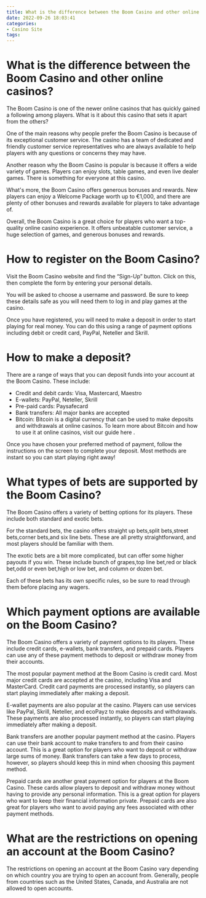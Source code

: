 ```yaml
---
title: What is the difference between the Boom Casino and other online casinos
date: 2022-09-26 18:03:41
categories:
- Casino Site
tags:
---
```



#  What is the difference between the Boom Casino and other online casinos?

The Boom Casino is one of the newer online casinos that has quickly gained a following among players. What is it about this casino that sets it apart from the others?

One of the main reasons why people prefer the Boom Casino is because of its exceptional customer service. The casino has a team of dedicated and friendly customer service representatives who are always available to help players with any questions or concerns they may have.

Another reason why the Boom Casino is popular is because it offers a wide variety of games. Players can enjoy slots, table games, and even live dealer games. There is something for everyone at this casino.

What's more, the Boom Casino offers generous bonuses and rewards. New players can enjoy a Welcome Package worth up to €1,000, and there are plenty of other bonuses and rewards available for players to take advantage of.

Overall, the Boom Casino is a great choice for players who want a top-quality online casino experience. It offers unbeatable customer service, a huge selection of games, and generous bonuses and rewards.

#  How to register on the Boom Casino?

Visit the Boom Casino website and find the “Sign-Up” button. Click on this, then complete the form by entering your personal details.

You will be asked to choose a username and password. Be sure to keep these details safe as you will need them to log in and play games at the casino.

Once you have registered, you will need to make a deposit in order to start playing for real money. You can do this using a range of payment options including debit or credit card, PayPal, Neteller and Skrill.

# How to make a deposit?

There are a range of ways that you can deposit funds into your account at the Boom Casino. These include:

- Credit and debit cards: Visa, Mastercard, Maestro
- E-wallets: PayPal, Neteller, Skrill
- Pre-paid cards: Paysafecard
- Bank transfers: All major banks are accepted 
- Bitcoin: Bitcoin is a digital currency that can be used to make deposits and withdrawals at online casinos. To learn more about Bitcoin and how to use it at online casinos, visit our guide here . 

Once you have chosen your preferred method of payment, follow the instructions on the screen to complete your deposit. Most methods are instant so you can start playing right away!

#  What types of bets are supported by the Boom Casino?

The Boom Casino offers a variety of betting options for its players. These include both standard and exotic bets.

For the standard bets, the casino offers straight up bets,split bets,street bets,corner bets,and six line bets. These are all pretty straightforward, and most players should be familiar with them.

The exotic bets are a bit more complicated, but can offer some higher payouts if you win. These include bunch of grapes,top line bet,red or black bet,odd or even bet,high or low bet, and column or dozen bet.

Each of these bets has its own specific rules, so be sure to read through them before placing any wagers.

#  Which payment options are available on the Boom Casino?

The Boom Casino offers a variety of payment options to its players. These include credit cards, e-wallets, bank transfers, and prepaid cards. Players can use any of these payment methods to deposit or withdraw money from their accounts.

The most popular payment method at the Boom Casino is credit card. Most major credit cards are accepted at the casino, including Visa and MasterCard. Credit card payments are processed instantly, so players can start playing immediately after making a deposit.

E-wallet payments are also popular at the casino. Players can use services like PayPal, Skrill, Neteller, and ecoPayz to make deposits and withdrawals. These payments are also processed instantly, so players can start playing immediately after making a deposit.

Bank transfers are another popular payment method at the casino. Players can use their bank account to make transfers to and from their casino account. This is a great option for players who want to deposit or withdraw large sums of money. Bank transfers can take a few days to process, however, so players should keep this in mind when choosing this payment method.

Prepaid cards are another great payment option for players at the Boom Casino. These cards allow players to deposit and withdraw money without having to provide any personal information. This is a great option for players who want to keep their financial information private. Prepaid cards are also great for players who want to avoid paying any fees associated with other payment methods.

#  What are the restrictions on opening an account at the Boom Casino?

The restrictions on opening an account at the Boom Casino vary depending on which country you are trying to open an account from. Generally, people from countries such as the United States, Canada, and Australia are not allowed to open accounts.